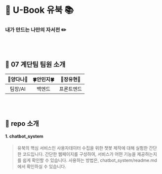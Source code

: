 # :memo: U-Book 유북 :books:
### 내가 만드는 나만의 자서전 :pencil2:
<br>
<br>

## :seedling: 07 계단팀 팀원 소개
|**🌟양다나🌟**|**:four_leaf_clover:안민지:four_leaf_clover:**|**:rabbit:장유현:rabbit:**|
|:--------:|:--------:|:--------:|
|  팀장/AI  |  백엔드  | 프론트엔드 |
<br>
<br>

## :crown: repo 소개

#### 1. chatbot_system
>유북의 핵심 서비스인 사용자데이터 수집을 위한 챗봇 제작에 대해 실험한 간단한 코드입니다.
>간단한 웹페이지를 구성하여, 서비스가 어떤 기능을 제공하는지를 쉽게 확인할 수 있습니다.
>사용하는 방법은, chatbot_system/readme.md 에서 확인하실 수 있습니다. 
